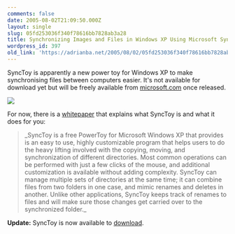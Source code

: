 ```yaml
---
comments: false
date: 2005-08-02T21:09:50.000Z
layout: single
slug: 05fd253036f340f78616bb7828ab3a28
title: Synchronizing Images and Files in Windows XP Using Microsoft SyncToy
wordpress_id: 397
old_link: 'https://adrianba.net/2005/08/02/05fd253036f340f78616bb7828ab3a28/'
---
```

SyncToy is apparently a new power toy for Windows XP to make synchronising files between computers easier. It's not available for download yet but will be freely available from [microsoft.com](http://www.microsoft.com/downloads/details.aspx?FamilyId=E0FC1154-C975-4814-9649-CCE41AF06EB7) once released.


![](/wp-content/uploads/2005/08/img397-1.jpeg)


For now, there is a [ whitepaper](http://www.microsoft.com/downloads/details.aspx?familyid=49818cf1-2287-40ea-8a6f-57bd8695f23d) that explains what SyncToy is and what it does for you:


<blockquote>_SyncToy is a free PowerToy for Microsoft Windows XP that provides is an easy to use, highly customizable program that helps users to do the heavy lifting involved with the copying, moving, and synchronization of different directories. Most common operations can be performed with just a few clicks of the mouse, and additional customization is available without adding complexity. SyncToy can manage multiple sets of directories at the same time; it can combine files from two folders in one case, and mimic renames and deletes in another. Unlike other applications, SyncToy keeps track of renames to files and will make sure those changes get carried over to the synchronized folder._</blockquote>


**Update:** SyncToy is now available to [ download](http://www.microsoft.com/downloads/details.aspx?familyid=e0fc1154-c975-4814-9649-cce41af06eb7).
